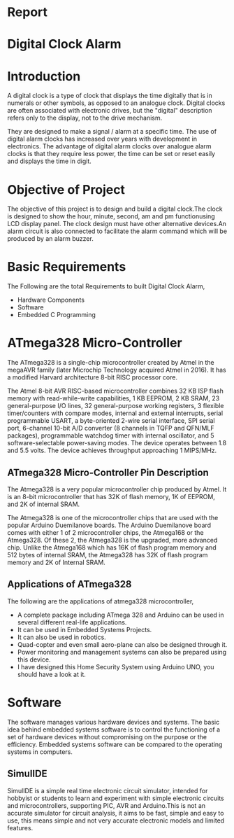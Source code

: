 <h1>
  Report<br>
  
# Digital Clock Alarm 

# Introduction
A digital clock is a type of clock that displays the time digitally that is  in numerals or other symbols, as opposed to an analogue clock. Digital clocks are often associated with electronic drives, but the "digital" description refers only to the display, not to the drive mechanism.

They are designed to make a signal / alarm at a specific time. The use of digital alarm clocks has increased over years with development in electronics. The advantage of digital alarm clocks over analogue alarm clocks is that they require less power, the time can be set or reset easily and displays the time in digit.

# Objective of Project
The objective of this project is to design and build a digital clock.The clock is designed to show the hour, minute, second, am and pm functionusing LCD display panel. The clock design must have other alternative devices.An alarm circuit is also connected to facilitate the alarm command which will be produced by an alarm buzzer.
# Basic Requirements
The Following are the total Requirements to built Digital Clock Alarm,
* Hardware Components
* Software
* Embedded C Programming
# ATmega328 Micro-Controller
The ATmega328 is a single-chip microcontroller created by Atmel in the megaAVR family (later Microchip Technology acquired Atmel in 2016). It has a modified Harvard architecture 8-bit RISC processor core.

The Atmel 8-bit AVR RISC-based microcontroller combines 32 KB ISP flash memory with read-while-write capabilities, 1 KB EEPROM, 2 KB SRAM, 23 general-purpose I/O lines, 32 general-purpose working registers, 3 flexible timer/counters with compare modes, internal and external interrupts, serial programmable USART, a byte-oriented 2-wire serial interface, SPI serial port, 6-channel 10-bit A/D converter (8 channels in TQFP and QFN/MLF packages), programmable watchdog timer with internal oscillator, and 5 software-selectable power-saving modes. The device operates between 1.8 and 5.5 volts. The device achieves throughput approaching 1 MIPS/MHz.
  ## ATmega328 Micro-Controller Pin Description
The Atmega328 is a very popular microcontroller chip produced by Atmel. It is an 8-bit microcontroller that has 32K of flash memory, 1K of EEPROM, and 2K of internal SRAM.

The Atmega328 is one of the microcontroller chips that are used with the popular Arduino Duemilanove boards. The Arduino Duemilanove board comes with either 1 of 2 microcontroller chips, the Atmega168 or the Atmega328. Of these 2, the Atmega328 is the upgraded, more advanced chip. Unlike the Atmega168 which has 16K of flash program memory and 512 bytes of internal SRAM, the Atmega328 has 32K of flash program memory and 2K of Internal SRAM.
## Applications of ATmega328
The following are the applications of atmega328 microcontroller,
* A complete package including ATmega 328 and Arduino can be used in several different real-life applications.
* It can be used in Embedded Systems Projects.
* It can also be used in robotics.
* Quad-copter and even small aero-plane can also be designed through it.
* Power monitoring and management systems can also be prepared using this device.
* I have designed this Home Security System using Arduino UNO, you should have a look at it.
# Software
The software manages various hardware devices and systems. The basic idea behind embedded systems software is to control the functioning of a set of hardware devices without compromising on the purpose or the efficiency. Embedded systems software can be compared to the operating systems in computers.
## SimulIDE
SimulIDE is a simple real time electronic circuit simulator, intended for hobbyist or students to learn and experiment with simple electronic circuits and microcontrollers, supporting PIC, AVR and Arduino.This is not an accurate simulator for circuit analysis, it aims to be fast, simple and easy to use, this means simple and not very accurate electronic models and limited features.
